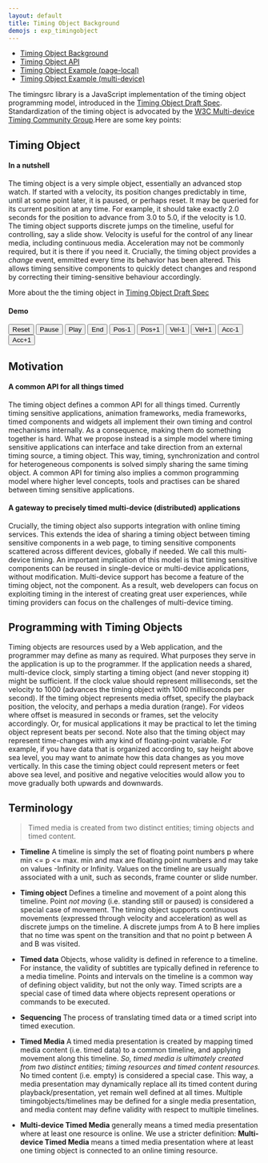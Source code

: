 ```yaml
---
layout: default
title: Timing Object Background
demojs : exp_timingobject
---
```


- [Timing Object Background](background_timingobject.html)
- [Timing Object API](api_timingobject.html)
- [Timing Object Example (page-local)](exp_timingobject.html)
- [Timing Object Example (multi-device)](online_timingobject.html)


The timingsrc library is a JavaScript implementation of the timing object programming model, introduced in the [Timing Object Draft Spec](http://webtiming.github.io/timingobject/). Standardization of the timing object is advocated by the [W3C Multi-device Timing Community Group](https://www.w3.org/community/webtiming/).Here are some key points:

<a name="nutshell"></a>

## Timing Object

#### In a nutshell
The timing object is a very simple object, essentially an advanced stop watch. If started with a velocity, its position changes predictably in time, until at some point later, it is paused, or perhaps reset. It may be queried for its current position at any time. For example, it should take exactly 2.0 seconds for the position to advance from 3.0 to 5.0, if the velocity is 1.0. The timing object supports discrete jumps on the timeline, useful for controlling, say a slide show. Velocity is useful for the control of any linear media, including continuous media. Acceleration may not be commonly required, but it is there if you need it. Crucially, the timing object provides a *change* event, emmitted every time its behavior has been altered. This allows timing sensitive components to quickly detect changes and respond by correcting their timing-sensitive behaviour accordingly. 

More about the the timing object in [Timing Object Draft Spec](http://webtiming.github.io/timingobject/#the-timing-object)

#### Demo
<p id="buttons">
  <!-- absolute -->
  <button id='reset'>Reset</button>
  <button id='pause'>Pause</button>
  <button id='play'>Play</button>
  <button id='end'>End</button>
  <!-- relative-->
  <button id='p-'>Pos-1</button>
  <button id='p+'>Pos+1</button>
  <button id='v-'>Vel-1</button>
  <button id='v+'>Vel+1</button>
  <button id='a-'>Acc-1</button>
  <button id='a+'>Acc+1</button>
</p>
<p>
  <!-- position -->
  <div id='position' style="font-weight:bold"></div>
</p>

<a name="motivation"></a>

## Motivation

#### A common API for all things timed

The timing object defines a common API for all things timed. Currently timing sensitive applications, animation frameworks, media frameworks, timed components and widgets all implement their own timing and control mechanisms internally. As a consequence, making them do something together is hard. What we propose instead is a simple model where timing sensitive applications can interface and take direction from an external timing source, a timing object. This way, timing, synchronization and control for heterogeneous components is solved simply sharing the same timing object. A common API for timing also implies a common programming model where higher level concepts, tools and practises can be shared between timing sensitive applications.

#### A gateway to precisely timed multi-device (distributed) applications

Crucially, the timing object also supports integration with online timing services. This extends the idea of sharing a timing object between timing sensitive components in a web page, to timing sensitive components scattered across different devices, globally if needed. We call this multi-device timing. An important implication of this model is that timing sensitive components can be reused in single-device or multi-device applications, without modification. Multi-device support has become a feature of the timing object, not the component. As a result, web developers can focus on exploiting timing in the interest of creating great user experiences, while timing providers can focus on the challenges of multi-device timing.

<a name="programming"></a>

## Programming with Timing Objects

Timing objects are resources used by a Web application, and the programmer may define as many as required. What purposes they serve in the application is up to the programmer. If the application needs a shared, multi-device clock, simply starting a timing object (and never stopping it) might be sufficient. If the clock value should represent milliseconds, set the velocity to 1000 (advances the timing object with 1000 milliseconds per second). If the timing object represents media offset, specify the playback position, the velocity, and perhaps a media duration (range). For videos where offset is measured in seconds or frames, set the velocity accordingly. Or, for musical applications it may be practical to let the timing object represent beats per second. Note also that the timing object may represent time-changes with any kind of floating-point variable. For example, if you have data that is organized according to, say height above sea level, you may want to animate how this data changes as you move vertically. In this case the timing object could represent meters or feet above sea level, and positive and negative velocities would allow you to move gradually both upwards and downwards.


<a name="terminology"></a>

## Terminology

> Timed media is created from two distinct entities; timing objects and timed content.

- **Timeline** A timeline is simply the set of floating point numbers p where min \<= p \<= max. min and max are floating point numbers and may take on values -Infinity or Infinity. Values on the timeline are usually associated with a unit, such as seconds, frame counter or slide number.

- **Timing object** Defines a timeline and movement of a point along this timeline. Point *not moving* (i.e. standing still or paused) is considered a special case of movement. The timing object supports continuous movements (expressed through velocity and acceleration) as well as discrete jumps on the timeline. A discrete jumps from A to B here implies that no time was spent on the transition and that no point p between A and B was visited.

- **Timed data** Objects, whose validity is defined in reference to a timeline. For instance, the validity of subtitles are typically defined in reference to a media timeline. Points and intervals on the timeline is a common way of defining object validity, but not the only way. Timed scripts are a special case of timed data where objects represent operations or commands to be executed.

- **Sequencing** The process of translating timed data or a timed script into timed execution.

- **Timed Media** A timed media presentation is created by mapping timed media content (i.e. timed data) to a common timeline, and applying movement along this timeline. *So, timed media is ultimately created from two distinct entities; timing resources and timed content resources.* No timed content (i.e. empty) is considered a special case. This way, a media presentation may dynamically replace all its timed content during playback/presentation, yet remain well defined at all times. Multiple timingobjects/timelines may be defined for a single media presentation, and media content may define validity with respect to multiple timelines.

- **Multi-device Timed Media** generally means a timed media presentation where at least one resource is online. We use a stricter definition: **Multi-device Timed Media** means a timed media presentation where at least one timing object is connected to an online timing resource.






